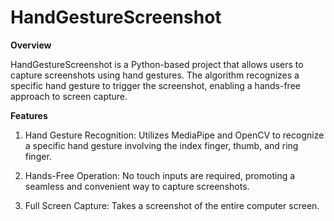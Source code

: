 # HandGestureScreenshot

__Overview__

HandGestureScreenshot is a Python-based project that allows users to capture screenshots using hand gestures. The algorithm recognizes a specific hand gesture to trigger the screenshot, enabling a hands-free approach to screen capture.

__Features__

1) Hand Gesture Recognition: Utilizes MediaPipe and OpenCV to recognize a specific hand gesture involving the index finger, thumb, and ring finger.

2) Hands-Free Operation: No touch inputs are required, promoting a seamless and convenient way to capture screenshots.

3) Full Screen Capture: Takes a screenshot of the entire computer screen.

